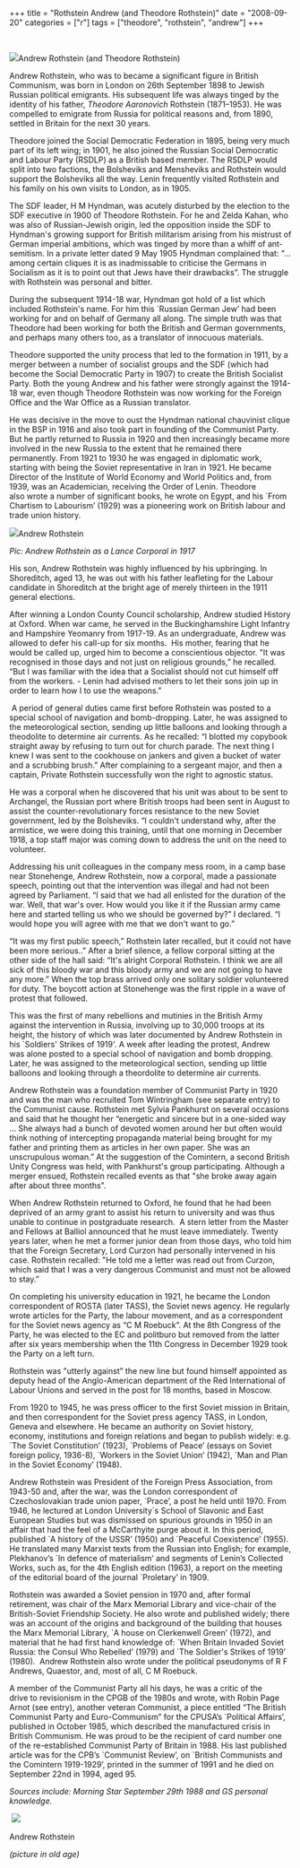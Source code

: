 +++
title = "Rothstein Andrew (and Theodore Rothstein)"
date = "2008-09-20"
categories = ["r"]
tags = ["theodore", "rothstein", "andrew"]
+++

 

![](http://79.170.40.183/grahamstevenson.me.uk/images/stories/rothstein-andrew.jpg)Andrew Rothstein (and Theodore Rothstein)

Andrew Rothstein, who was to became a significant figure in British Communism, was born in London on 26th September 1898 to Jewish Russian political emigrants. His subsequent life was always tinged by the identity of his father, _Theodore Aaronovich_ Rothstein (1871–1953). He was compelled to emigrate from Russia for political reasons and, from 1890, settled in Britain for the next 30 years.

Theodore joined the Social Democratic Federation in 1895, being very much part of its left wing; in 1901, he also joined the Russian Social Democratic and Labour Party (RSDLP) as a British based member. The RSDLP would split into two factions, the Bolsheviks and Mensheviks and Rothstein would support the Bolsheviks all the way. Lenin frequently visited Rothstein and his family on his own visits to London, as in 1905.

The SDF leader, H M Hyndman, was acutely disturbed by the election to the SDF executive in 1900 of Theodore Rothstein. For he and Zelda Kahan, who was also of Russian-Jewish origin, led the opposition inside the SDF to Hyndman's growing support for British militarism arising from his mistrust of German imperial ambitions, which was tinged by more than a whiff of ant-semitism. In a private letter dated 9 May 1905 Hyndman complained that: "... among certain cliques it is as inadmissable to criticise the Germans in Socialism as it is to point out that Jews have their drawbacks”. The struggle with Rothstein was personal and bitter.

During the subsequent 1914-18 war, Hyndman got hold of a list which included Rothstein's name. For him this \`Russian German Jew’ had been working for and on behalf of Germany all along. The simple truth was that Theodore had been working for both the British and German governments, and perhaps many others too, as a translator of innocuous materials.

Theodore supported the unity process that led to the formation in 1911, by a merger between a number of socialist groups and the SDF (which had become the Social Democratic Party in 1907) to create the British Socialist Party. Both the young Andrew and his father were strongly against the 1914-18 war, even though Theodore Rothstein was now working for the Foreign Office and the War Office as a Russian translator. 

He was decisive in the move to oust the Hyndman national chauvinist clique in the BSP in 1916 and also took part in founding of the Communist Party. But he partly returned to Russia in 1920 and then increasingly became more involved in the new Russia to the extent that he remained there permanently. From 1921 to 1930 he was engaged in diplomatic work, starting with being the Soviet representative in Iran in 1921. He became Director of the Institute of World Economy and World Politics and, from 1939, was an Academician, receiving the Order of Lenin. Theodore also wrote a number of significant books, he wrote on Egypt, and his \`From Chartism to Labourism’ (1929) was a pioneering work on British labour and trade union history.

![](http://79.170.40.183/grahamstevenson.me.uk/images/stories/rothstein%20andrew%20as%20lance%20corp%201917.jpg)Andrew Rothstein

_Pic: Andrew Rothstein as a Lance Corporal in 1917_

His son, Andrew Rothstein was highly influenced by his upbringing. In Shoreditch, aged 13, he was out with his father leafleting for the Labour candidate in Shoreditch at the bright age of merely thirteen in the 1911 general elections.  

After winning a London County Council scholarship, Andrew studied History at Oxford. When war came, he served in the Buckinghamshire Light Infantry and Hampshire Yeomanry from 1917-19. As an undergraduate, Andrew was allowed to defer his call-up for six months.  His mother, fearing that he would be called up, urged him to become a conscientious objector. "It was recognised in those days and not just on religious grounds,” he recalled. “But I was familiar with the idea that a Socialist should not cut himself off from the workers. \- Lenin had advised mothers to let their sons join up in order to learn how I to use the weapons."

 A period of general duties came first before Rothstein was posted to a special school of navigation and bomb-dropping. Later, he was assigned to the meteorological section, sending up little balloons and looking through a theodolite to determine air currents. As he recalled: “I blotted my copybook straight away by refusing to turn out for church par­ade. The next thing I knew I was sent to the cookhouse on jankers and given a bucket of water and a scrubbing brush.” After complaining to a sergeant major, and then a captain, Private Rothstein successfully won the right to agnostic status. 

He was a corporal when he discovered that his unit was about to be sent to Archangel, the Russian port where British troops had been sent in August to assist the counter-revolutionary forces resistance to the new Soviet government, led by the Bolsheviks. “I couldn't understand why, after the armistice, we were doing this training, until that one morning in December 1918, a top staff major was coming down to address the unit on the need to volunteer.

Addressing his unit colleagues in the company mess room, in a camp base near Stonehenge, Andrew Rothstein, now a corporal, made a passionate speech, pointing out that the interven­tion was illegal and had not been agreed by Parliament. “I said that we had all enlisted for the duration of the war. Well, that war's over. How would you like it if the Rus­sian army came here and started tell­ing us who we should be governed by?” I declared. “I would hope you will agree with me that we don't want to go.”

“It was my first public speech,” Rothstein later recalled, but it could not have been more serious..” After a brief silence, a fellow corporal sit­ting at the other side of the hall said: “It's alright Corporal Rothstein. I think we are all sick of this bloody war and this bloody army and we are not going to have any more.” When the top brass arrived only one solitary soldier volunteered for duty. The boycott action at Stonehenge was the first ripple in a wave of protest that followed.

This was the first of many rebellions and mutinies in the British Army against the intervention in Russia, involving up to 30,000 troops at its height, the history of which was later documented by Andrew Rothstein in his \`Soldiers' Strikes of 1919'. A week after leading the protest, Andrew was alone posted to a special school of navigation and bomb dropping. Later, he was assigned to the meteorological section, sending up little balloons and looking through a theordolite to determine air currents. 

Andrew Rothstein was a foundation member of Communist Party in 1920 and was the man who recruited Tom Wintringham (see separate entry) to the Communist cause. Rothstein met Sylvia Pankhurst on several occasions and said that he thought her “energetic and sincere but in a one-sided way … She always had a bunch of devoted women around her but often would think nothing of intercepting propaganda material being brought for my father and printing them as articles in her own paper. She was an unscrupulous woman.” At the suggestion of the Comintern, a second British Unity Congress was held, with Pankhurst's group participating. Although a merger ensued, Rothstein recalled events as that "she broke away again after about three months".

When Andrew Rothstein returned to Oxford, he found that he had been deprived of an army grant to assist his return to university and was thus unable to continue in post­graduate research.  A stern letter from the Master and Fellows at Balliol announced that he must leave immediately. Twenty years later, when he met a former junior dean from those days, who told him that the Foreign Secretary, Lord Curzon had personally intervened in his case. Rothstein recalled: "He told me a letter was read out from Curzon, which said that I was a very dangerous Communist and must not be allowed to stay.”

On completing his university education in 1921, he became the London correspondent of ROSTA (later TASS), the Soviet news agency. He regularly wrote articles for the Party, the labour movement, and as a correspondent for the Soviet news agency as “C M Roebuck”. At the 8th Congress of the Party, he was elected to the EC and politburo but removed from the latter after six years membership when the 11th Congress in December 1929 took the Party on a left turn.

Rothstein was "utterly against” the new line but found himself appointed as deputy head of the Anglo-American department of the Red International of Labour Unions and served in the post for 18 months, based in Moscow.

From 1920 to 1945, he was press officer to the first Soviet mission in Britain, and then correspondent for the Soviet press agency TASS, in London, Geneva and elsewhere. He became an authority on Soviet history, economy, institutions and foreign relations and began to publish widely: e.g. \`The Soviet Constitution’ (1923), \`Problems of Peace’ (essays on Soviet foreign policy, 1936-8), \`Workers in the Soviet Union’ (1942), \`Man and Plan in the Soviet Economy’ (1948).

Andrew Rothstein was President of the Foreign Press Association, from 1943-50 and, after the war, was the London correspondent of  Czechoslovakian trade union paper, \`Prace’, a post he held until 1970. From 1946, he lectured at London University\`s School of Slavonic and East European Studies but was dismissed on spurious grounds in 1950 in an affair that had the feel of a McCarthyite purge about it. In this period, published \`A history of the USSR’ (1950) and \`Peaceful Coexistence’ (1955). He translated many Marxist texts from the Russian into English; for example, Plekhanov’s \`In defence of materialism’ and segments of Lenin’s Collected Works, such as, for the 4th English edition (1963), a report on the meeting of the editorial board of the journal \`Proletary’ in 1909.

Rothstein was awarded a Soviet pension in 1970 and, after formal retirement, was chair of the Marx Memorial Library and vice-chair of the British-Soviet Friendship Society. He also wrote and published widely; there was an account of the origins and background of the building that houses the Marx Memorial Library, \`A house on Clerkenwell Green’ (1972), and material that he had first hand knowledge of: \`When Britain Invaded Soviet Russia: the Consul Who Rebelled’ (1979) and \`The Soldier's Strikes of 1919’ (1980).  Andrew Rothstein also wrote under the political pseudonyms of R F Andrews, Quaestor, and, most of all, C M Roebuck. 

A member of the Communist Party all his days, he was a critic of the drive to revisionism in the CPGB of the 1980s and wrote, with Robin Page Arnot (see entry), another veteran Communist, a piece entitled “The British Communist Party and Euro-Communism” for the CPUSA’s \`Political Affairs’, published in October 1985, which described the manufactured crisis in British Communism. He was proud to be the recipient of card number one of the re-established Communist Party of Britain in 1988. His last published article was for the CPB’s \`Communist Review’, on \`British Communists and the Comintern 1919-1929’, printed in the summer of 1991 and he died on September 22nd in 1994, aged 95.

_Sources include: Morning Star September 29th 1988 and GS personal knowledge._ 

 ![](http://79.170.40.183/grahamstevenson.me.uk/images/stories/rothstein%20andrew%20in%20old%20age.jpg)

Andrew Rothstein 

_(picture in old age)_
